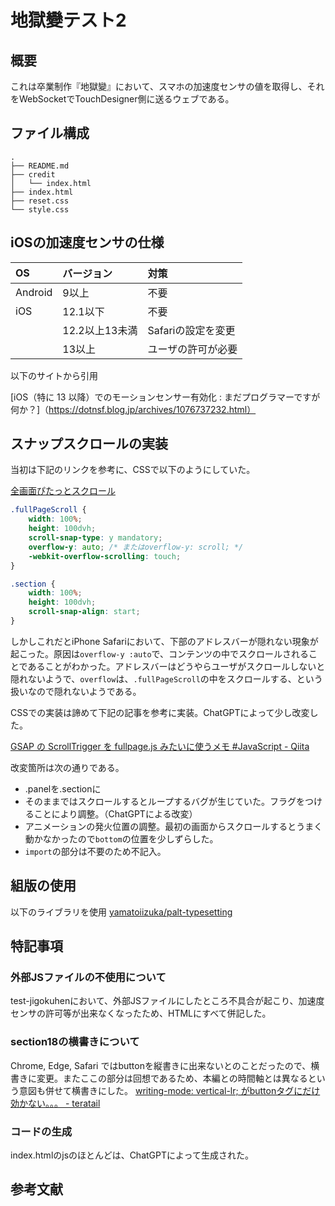 # 地獄變テスト2

## 概要
これは卒業制作『地獄變』において、スマホの加速度センサの値を取得し、それをWebSocketでTouchDesigner側に送るウェブである。

## ファイル構成
```
.
├── README.md
├── credit
│   └── index.html
├── index.html
├── reset.css
└── style.css
```

## iOSの加速度センサの仕様

|  OS  | バージョン | 対策　　　　|
|:-----|:---------|:----------|
|Android|9以上|不要|
|iOS|12.1以下|不要|
|   |12.2以上13未満|Safariの設定を変更|
|   |13以上|ユーザの許可が必要|

以下のサイトから引用

[iOS（特に 13 以降）でのモーションセンサー有効化 : まだプログラマーですが何か？]（https://dotnsf.blog.jp/archives/1076737232.html）

## スナップスクロールの実装

当初は下記のリンクを参考に、CSSで以下のようにしていた。

[全画面ぴたっとスクロール](https://ics.media/entry/191211/)

```css
.fullPageScroll {
    width: 100%;
    height: 100dvh;
    scroll-snap-type: y mandatory;
    overflow-y: auto; /* またはoverflow-y: scroll; */
    -webkit-overflow-scrolling: touch;
}

.section {
    width: 100%;
    height: 100dvh;
    scroll-snap-align: start;
}
```

しかしこれだとiPhone Safariにおいて、下部のアドレスバーが隠れない現象が起こった。原因は`overflow-y :auto`で、コンテンツの中でスクロールされることであることがわかった。アドレスバーはどうやらユーザがスクロールしないと隠れないようで、`overflow`は、`.fullPageScroll`の中をスクロールする、という扱いなので隠れないようである。

CSSでの実装は諦めて下記の記事を参考に実装。ChatGPTによって少し改変した。

[GSAP の ScrollTrigger を fullpage.js みたいに使うメモ #JavaScript - Qiita](https://qiita.com/TAAARRRO/items/d091ddab30d91022dd19)

改変箇所は次の通りである。

- .panelを.sectionに
- そのままではスクロールするとループするバグが生じていた。フラグをつけることにより調整。（ChatGPTによる改変）
- アニメーションの発火位置の調整。最初の画面からスクロールするとうまく動かなかったので`bottom`の位置を少しずらした。
- `import`の部分は不要のため不記入。

## 組版の使用
以下のライブラリを使用
[yamatoiizuka/palt-typesetting](https://github.com/yamatoiizuka/palt-typesetting)

## 特記事項
### 外部JSファイルの不使用について
test-jigokuhenにおいて、外部JSファイルにしたところ不具合が起こり、加速度センサの許可等が出来なくなったため、HTMLにすべて併記した。

### section18の横書きについて
Chrome, Edge, Safari ではbuttonを縦書きに出来ないとのことだったので、横書きに変更。またここの部分は回想であるため、本編との時間軸とは異なるという意図も併せて横書きにした。
[writing-mode: vertical-lr; がbuttonタグにだけ効かない。。。 - teratail](https://teratail.com/questions/frvtbi60o04vj2)

### コードの生成
index.htmlのjsのほとんどは、ChatGPTによって生成された。

## 参考文献
